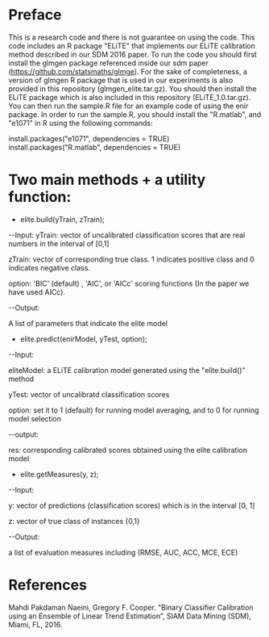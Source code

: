 Preface 
===========
This is a research code and there is not guarantee on using the code.
This code includes an R package "ELiTE" that implements our ELiTE calibration method described in our SDM 2016 paper.
To run the code you should first install the glmgen  package referenced inside our sdm paper (https://github.com/statsmaths/glmge). For the sake of completeness, a version of glmgen R package that is used in our experiments is 
also provided in this repository (glmgen_elite.tar.gz). You should then install the ELiTE package which is also included in this
repository (ELiTE_1.0.tar.gz). You can then run the sample.R file for an example code of using the enir package.
In order to run the sample.R, you should install the "R.matlab", and "e1071" in R using the following commands:

install.packages("e1071", dependencies = TRUE)
install.packages("R.matlab", dependencies = TRUE)

Two main methods + a utility function:
===========
+ elite.build(yTrain, zTrain);

--Input:
yTrain: vector of uncalibrated classification scores that are real numbers in the interval of [0,1]

zTrain: vector of corresponding true class. 1 indicates positive class and 0 indicates negative class.

option: 'BIC' (default) , 'AIC', or 'AICc' scoring functions (In the paper we have used AICc).

--Output:

A list of parameters that indicate the elite model



+ elite.predict(enirModel, yTest, option);

--Input: 

eliteModel: a ELiTE calibration model generated using the "elite.build()" method

yTest: vector of uncalibratd classification scores

option: set it to 1 (default) for running model averaging, and to 0 for running model selection

--output:

res: corresponding calibrated scores obtained using the elite calibration model


+ elite.getMeasures(y, z);

--Input:

y: vector of predictions (classification scores) which is in the interval [0, 1]

z: vector of true class of instances {0,1}

--Output: 

a list of evaluation measures including (RMSE, AUC, ACC, MCE, ECE)

References 
===========

Mahdi Pakdaman Naeini, Gregory F. Cooper. "Binary Classifier Calibration using an Ensemble of Linear Trend Estimation”, 
SIAM Data Mining (SDM), Miami, FL, 2016.

